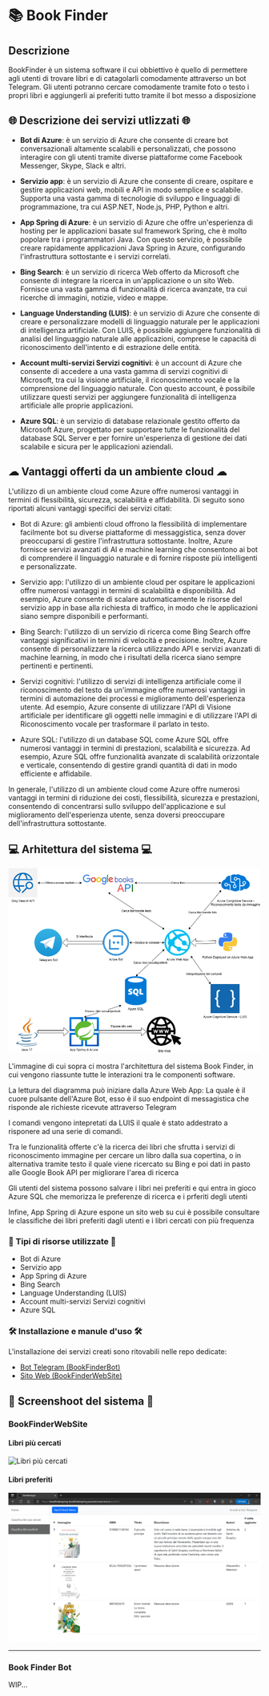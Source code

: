 # 📚 Book Finder

## Descrizione
BookFinder è un sistema software il cui obbiettivo è quello di permettere agli utenti di trovare libri e di catagolarli comodamente attraverso un bot Telegram. Gli utenti potranno cercare comodamente tramite foto o testo i propri libri e aggiungerli ai preferiti tutto tramite il bot messo a disposizione

## 🌐 Descrizione dei servizi utlizzati 🌐

- **Bot di Azure**: è un servizio di Azure che consente di creare bot conversazionali altamente scalabili e personalizzati, che possono interagire con gli utenti tramite diverse piattaforme come Facebook Messenger, Skype, Slack e altri.

- **Servizio app**: è un servizio di Azure che consente di creare, ospitare e gestire applicazioni web, mobili e API in modo semplice e scalabile. Supporta una vasta gamma di tecnologie di sviluppo e linguaggi di programmazione, tra cui ASP.NET, Node.js, PHP, Python e altri.

- **App Spring di Azure**: è un servizio di Azure che offre un'esperienza di hosting per le applicazioni basate sul framework Spring, che è molto popolare tra i programmatori Java. Con questo servizio, è possibile creare rapidamente applicazioni Java Spring in Azure, configurando l'infrastruttura sottostante e i servizi correlati.

- **Bing Search**: è un servizio di ricerca Web offerto da Microsoft che consente di integrare la ricerca in un'applicazione o un sito Web. Fornisce una vasta gamma di funzionalità di ricerca avanzate, tra cui ricerche di immagini, notizie, video e mappe.

- **Language Understanding (LUIS)**: è un servizio di Azure che consente di creare e personalizzare modelli di linguaggio naturale per le applicazioni di intelligenza artificiale. Con LUIS, è possibile aggiungere funzionalità di analisi del linguaggio naturale alle applicazioni, comprese le capacità di riconoscimento dell'intento e di estrazione delle entità.

- **Account multi-servizi Servizi cognitivi**: è un account di Azure che consente di accedere a una vasta gamma di servizi cognitivi di Microsoft, tra cui la visione artificiale, il riconoscimento vocale e la comprensione del linguaggio naturale. Con questo account, è possibile utilizzare questi servizi per aggiungere funzionalità di intelligenza artificiale alle proprie applicazioni.

- **Azure SQL**: è un servizio di database relazionale gestito offerto da Microsoft Azure, progettato per supportare tutte le funzionalità del database SQL Server e per fornire un'esperienza di gestione dei dati scalabile e sicura per le applicazioni aziendali.


## ☁ Vantaggi offerti da un ambiente cloud ☁

L'utilizzo di un ambiente cloud come Azure offre numerosi vantaggi in termini di flessibilità, sicurezza, scalabilità e affidabilità. Di seguito sono riportati alcuni vantaggi specifici dei servizi citati:

- Bot di Azure: gli ambienti cloud offrono la flessibilità di implementare facilmente bot su diverse piattaforme di messaggistica, senza dover preoccuparsi di gestire l'infrastruttura sottostante. Inoltre, Azure fornisce servizi avanzati di AI e machine learning che consentono ai bot di comprendere il linguaggio naturale e di fornire risposte più intelligenti e personalizzate.

- Servizio app: l'utilizzo di un ambiente cloud per ospitare le applicazioni offre numerosi vantaggi in termini di scalabilità e disponibilità. Ad esempio, Azure consente di scalare automaticamente le risorse del servizio app in base alla richiesta di traffico, in modo che le applicazioni siano sempre disponibili e performanti.

- Bing Search: l'utilizzo di un servizio di ricerca come Bing Search offre vantaggi significativi in termini di velocità e precisione. Inoltre, Azure consente di personalizzare la ricerca utilizzando API e servizi avanzati di machine learning, in modo che i risultati della ricerca siano sempre pertinenti e pertinenti.

- Servizi cognitivi: l'utilizzo di servizi di intelligenza artificiale come il riconoscimento del testo da un'immagine offre numerosi vantaggi in termini di automazione dei processi e miglioramento dell'esperienza utente. Ad esempio, Azure consente di utilizzare l'API di Visione artificiale per identificare gli oggetti nelle immagini e di utilizzare l'API di Riconoscimento vocale per trasformare il parlato in testo.

- Azure SQL: l'utilizzo di un database SQL come Azure SQL offre numerosi vantaggi in termini di prestazioni, scalabilità e sicurezza. Ad esempio, Azure SQL offre funzionalità avanzate di scalabilità orizzontale e verticale, consentendo di gestire grandi quantità di dati in modo efficiente e affidabile.

In generale, l'utilizzo di un ambiente cloud come Azure offre numerosi vantaggi in termini di riduzione dei costi, flessibilità, sicurezza e prestazioni, consentendo di concentrarsi sullo sviluppo dell'applicazione e sul miglioramento dell'esperienza utente, senza doversi preoccupare dell'infrastruttura sottostante.

## 💻 Arhitettura del sistema 💻 

![Architettura del sistema](../image/architettura.png)

L'immagine di cui sopra ci mostra l'architettura del sistema Book Finder, in cui vengono riassunte tutte le interazioni tra le componenti software.

La lettura del diagramma può iniziare dalla Azure Web App: La quale è il cuore pulsante dell'Azure Bot, esso è il suo endpoint di messagistica che risponde ale richieste ricevute attraverso Telegram

I comandi vengono intepretati da LUIS il quale è stato addestrato a risponere ad una serie di comandi.

Tra le funzionalità offerte c'è la ricerca dei libri che sfrutta i servizi di riconoscimento immagine per cercare un libro dalla sua copertina, o in alternativa tramite testo il quale viene ricercato su Bing e poi dati in pasto alle Google Book API per migliorare l'area di ricerca

Gli utenti del sistema possono salvare i libri nei preferiti e qui entra in gioco Azure SQL che memorizza le preferenze di ricerca e i prferiti degli utenti

Infine, App Spring di Azure espone un sito web su cui è possibile consultare le classifiche dei libri preferiti dagli utenti e i libri cercati con più frequenza


### 🔎 Tipi di risorse utilizzate 🔎
- Bot di Azure
- Servizio app
- App Spring di Azure
- Bing Search
- Language Understanding (LUIS)
- Account multi-servizi Servizi cognitivi
- Azure SQL

### 🛠 Installazione e manule d'uso 🛠

L'installazione dei servizi creati sono ritovabili nelle repo dedicate:

- [Bot Telegram (BookFinderBot)](https://github.com/BookManagerProject/BookFinderBot)
- [Sito Web (BookFinderWebSite)](https://github.com/BookManagerProject/BookFinderWebsite)

## 📸 Screenshoot del sistema 📸

### BookFinderWebSite
#### Libri più cercati
![Libri più cercati](../image/libri_più_cercati.png)
#### Libri preferiti
![Libri preferiti](../image/libri_preferiti.png)
* **
### Book Finder Bot

WIP...
